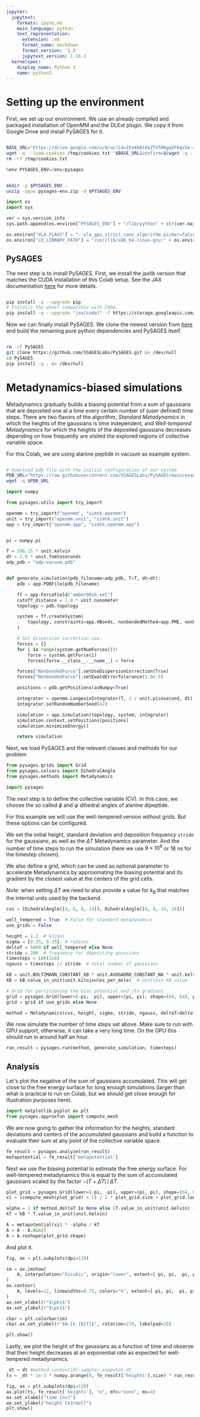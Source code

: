 ```yaml
---
jupyter:
  jupytext:
    formats: ipynb,md
    main_language: python
    text_representation:
      extension: .md
      format_name: markdown
      format_version: '1.3'
      jupytext_version: 1.16.2
  kernelspec:
    display_name: Python 3
    name: python3
---
```


<!-- #region id="T-Qkg9C9n7Cc" -->

# Setting up the environment

First, we set up our environment. We use an already compiled and packaged installation of OpenMM and the DLExt plugin.
We copy it from Google Drive and install PySAGES for it.

<!-- #endregion -->

```bash id="3eTbKklCnyd_"

BASE_URL="https://drive.google.com/u/0/uc?id=1hsKkKtdxZTVfHKgqVF6qV2e-4SShmhr7&export=download"
wget -q --load-cookies /tmp/cookies.txt "$BASE_URL&confirm=$(wget -q --save-cookies /tmp/cookies.txt --keep-session-cookies --no-check-certificate $BASE_URL -O- | sed -rn 's/.*confirm=(\w+).*/\1\n/p')" -O pysages-env.zip
rm -rf /tmp/cookies.txt
```

```python colab={"base_uri": "https://localhost:8080/"} id="KRPmkpd9n_NG" outputId="5e474d51-1c66-4d16-bab9-29747fd9d466"
%env PYSAGES_ENV=/env/pysages
```

```bash id="J7OY5K9VoBBh"

mkdir -p $PYSAGES_ENV .
unzip -qquo pysages-env.zip -d $PYSAGES_ENV
```

```python id="EMAWp8VloIk4"
import os
import sys

ver = sys.version_info
sys.path.append(os.environ["PYSAGES_ENV"] + "/lib/python" + str(ver.major) + "." + str(ver.minor) + "/site-packages/")

os.environ["XLA_FLAGS"] = "--xla_gpu_strict_conv_algorithm_picker=false"
os.environ["LD_LIBRARY_PATH"] = "/usr/lib/x86_64-linux-gnu:" + os.environ["LD_LIBRARY_PATH"]
```

<!-- #region id="we_mTkFioS6R" -->

## PySAGES

The next step is to install PySAGES.
First, we install the jaxlib version that matches the CUDA installation of this Colab setup. See the JAX documentation [here](https://github.com/google/jax) for more details.

<!-- #endregion -->

```bash id="vK0RZtbroQWe"

pip install -q --upgrade pip
# Installs the wheel compatible with CUDA.
pip install -q --upgrade "jax[cuda]" -f https://storage.googleapis.com/jax-releases/jax_cuda_releases.html &> /dev/null
```

<!-- #region id="wAtjM-IroYX8" -->

Now we can finally install PySAGES. We clone the newest version from [here](https://github.com/SSAGESLabs/PySAGES) and build the remaining pure python dependencies and PySAGES itself.

<!-- #endregion -->

```bash id="B-HB9CzioV5j"

rm -rf PySAGES
git clone https://github.com/SSAGESLabs/PySAGES.git &> /dev/null
cd PySAGES
pip install -q . &> /dev/null
```

<!-- #region id="KBFVcG1FoeMq" -->

# Metadynamics-biased simulations

<!-- #endregion -->

<!-- #region id="0W2ukJuuojAl" -->

Metadynamics gradually builds a biasing potential from a sum of gaussians that are deposited one at a time every certain number of (user defined) time steps.
There are two flavors of the algorithm, _Standard Metadynamics_ in which the heights of the gaussians is time independent, and _Well-tempered Metadynamics_ for which the heights of the deposited gaussians decreases depending on how frequently are visited the explored regions of collective variable space.

For this Colab, we are using alanine peptide in vacuum as example system.

<!-- #endregion -->

```bash id="fre3-LYso1hh"

# Download pdb file with the initial configuration of our system
PDB_URL="https://raw.githubusercontent.com/SSAGESLabs/PySAGES/main/examples/inputs/alanine-dipeptide/adp-vacuum.pdb"
wget -q $PDB_URL
```

```python id="BBvC7Spoog82"
import numpy

from pysages.utils import try_import

openmm = try_import("openmm", "simtk.openmm")
unit = try_import("openmm.unit", "simtk.unit")
app = try_import("openmm.app", "simtk.openmm.app")


pi = numpy.pi

T = 298.15 * unit.kelvin
dt = 2.0 * unit.femtoseconds
adp_pdb = "adp-vacuum.pdb"


def generate_simulation(pdb_filename=adp_pdb, T=T, dt=dt):
    pdb = app.PDBFile(pdb_filename)

    ff = app.ForceField("amber99sb.xml")
    cutoff_distance = 1.0 * unit.nanometer
    topology = pdb.topology

    system = ff.createSystem(
        topology, constraints=app.HBonds, nonbondedMethod=app.PME, nonbondedCutoff=cutoff_distance
    )

    # Set dispersion correction use.
    forces = {}
    for i in range(system.getNumForces()):
        force = system.getForce(i)
        forces[force.__class__.__name__] = force

    forces["NonbondedForce"].setUseDispersionCorrection(True)
    forces["NonbondedForce"].setEwaldErrorTolerance(1.0e-5)

    positions = pdb.getPositions(asNumpy=True)

    integrator = openmm.LangevinIntegrator(T, 1 / unit.picosecond, dt)
    integrator.setRandomNumberSeed(42)

    simulation = app.Simulation(topology, system, integrator)
    simulation.context.setPositions(positions)
    simulation.minimizeEnergy()

    return simulation
```

<!-- #region id="3UrzENm_oo6U" -->

Next, we load PySAGES and the relevant classes and methods for our problem

<!-- #endregion -->

```python id="fpMg-o8WomAA"
from pysages.grids import Grid
from pysages.colvars import DihedralAngle
from pysages.methods import Metadynamics

import pysages
```

<!-- #region id="LknkRvo1o4av" -->

The next step is to define the collective variable (CV). In this case, we choose the so called $\phi$ and $\psi$ dihedral angles of alanine dipeptide.

For this example we will use the well-tempered version without grids. But these options can be configured.

We set the initial height, standard deviation and deposition frequency `stride` for the gaussians, as well as the $\Delta T$ Metadynamics parameter. And the number of time steps to run the simulation (here we use $9\times10^6$ or 18 ns for the timestep chosen).

We also define a grid, which can be used as optional parameter to accelerate Metadynamics by approximating the biasing potential and its gradient by the closest value at the centers of the grid cells.

_Note:_ when setting $\Delta T$ we need to also provide a value for $k_B$ that matches the internal units used by the backend.

<!-- #endregion -->

```python id="B1Z8FWz0o7u_"
cvs = [DihedralAngle([4, 6, 8, 14]), DihedralAngle([6, 8, 14, 16])]

well_tempered = True  # False for standard metadynamics
use_grids = False

height = 1.2  # kJ/mol
sigma = [0.35, 0.35]  # radians
deltaT = 5000 if well_tempered else None
stride = 200  # frequency for depositing gaussians
timesteps = int(1e6)
ngauss = timesteps // stride  # total number of gaussians

kB = unit.BOLTZMANN_CONSTANT_kB * unit.AVOGADRO_CONSTANT_NA * unit.kelvin
kB = kB.value_in_unit(unit.kilojoules_per_mole)  # unitless kB value

# Grid for partitioning the bias potential and its gradient
grid = pysages.Grid(lower=(-pi, -pi), upper=(pi, pi), shape=(64, 64), periodic=True)
grid = grid if use_grids else None

method = Metadynamics(cvs, height, sigma, stride, ngauss, deltaT=deltaT, kB=kB, grid=grid)
```

<!-- #region id="Fz8BfU34pA_N" -->

We now simulate the number of time steps set above.
Make sure to run with GPU support, otherwise, it can take a very long time.
On the GPU this should run in around half an hour.

<!-- #endregion -->

```python id="K951m4BbpUar"
run_result = pysages.run(method, generate_simulation, timesteps)
```

<!-- #region id="PXBKUfK0p9T2" -->

## Analysis

Let's plot the negative of the sum of gaussians accumulated. This will get close to the free energy surface for long enough simulations (larger than what is practical to run on Colab, but we should get close enough for illustration purposes here).

<!-- #endregion -->

```python id="X69d1R7OpW4P"
import matplotlib.pyplot as plt
from pysages.approxfun import compute_mesh
```

<!-- #region id="6mrlIOfoszBJ" -->

We are now going to gather the information for the heights, standard deviations and centers of the accumulated gaussians and build a function to evaluate their sum at any point of the collective variable space.

<!-- #endregion -->

```python id="zJqvpbw8szxR"
fe_result = pysages.analyze(run_result)
metapotential = fe_result['metapotential']
```

<!-- #region id="VfTQ5yeyxt8e" -->

Next we use the biasing potential to estimate the free energy surface. For well-tempered metadynamics this is equal to the sum of accumulated gaussians scaled by the factor $-(T + \Delta T)\, / \,\Delta T$.

<!-- #endregion -->

```python id="6W7Xf0ilqAcm"
plot_grid = pysages.Grid(lower=(-pi, -pi), upper=(pi, pi), shape=(64, 64), periodic=True)
xi = (compute_mesh(plot_grid) + 1) / 2 * plot_grid.size + plot_grid.lower

alpha = 1 if method.deltaT is None else (T.value_in_unit(unit.kelvin) + method.deltaT) / method.deltaT
kT = kB * T.value_in_unit(unit.kelvin)

A = metapotential(xi) * -alpha / kT
A = A - A.min()
A = A.reshape(plot_grid.shape)
```

<!-- #region id="Kf_CMdih90Cd" -->

And plot it.

<!-- #endregion -->

```python colab={"base_uri": "https://localhost:8080/", "height": 461} id="3s9LL9apBMVb" outputId="55abf4e5-fef0-4faa-bf01-9719cbe8aa2b"
fig, ax = plt.subplots(dpi=120)

im = ax.imshow(
    A, interpolation="bicubic", origin="lower", extent=[-pi, pi, -pi, pi]
)
ax.contour(
    A, levels=12, linewidths=0.75, colors="k", extent=[-pi, pi, -pi, pi]
)
ax.set_xlabel(r"$\phi$")
ax.set_ylabel(r"$\psi$")

cbar = plt.colorbar(im)
cbar.ax.set_ylabel(r"$A~[k_{B}T]$", rotation=270, labelpad=20)

plt.show()
```

<!-- #region id="a-LGmeZ_3_m-" -->

Lastly, we plot the height of the gaussians as a function of time and observe that their height decreases at an exponential rate as expected for well-tempered metadynamics.

<!-- #endregion -->

```python colab={"base_uri": "https://localhost:8080/", "height": 457} id="SI_fhUW9CGlP" outputId="5d32f99d-4911-44bb-9d89-69c3e6212cb7"
_dt = dt #method.context[0].sampler.snapshot.dt
ts = _dt * 1e-3 * numpy.arange(0, fe_result['heights'].size) * run_result.method.stride

fig, ax = plt.subplots(dpi=120)
ax.plot(ts, fe_result['heights'], "o", mfc="none", ms=4)
ax.set_xlabel("time [ns]")
ax.set_ylabel("height [kJ/mol]")
plt.show()
```

```python id="R6rEuwWAZ8Qp"

```
